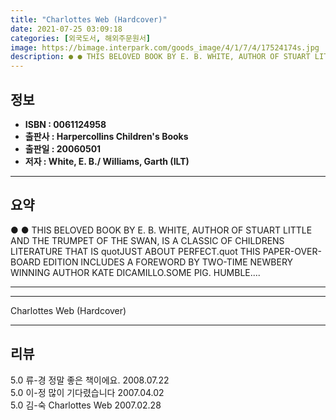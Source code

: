 ```yaml
---
title: "Charlottes Web (Hardcover)"
date: 2021-07-25 03:09:18
categories: [외국도서, 해외주문원서]
image: https://bimage.interpark.com/goods_image/4/1/7/4/17524174s.jpg
description: ● ● THIS BELOVED BOOK BY E. B. WHITE, AUTHOR OF STUART LITTLE AND THE TRUMPET OF THE SWAN, IS A CLASSIC OF CHILDRENS LITERATURE THAT IS quotJUST ABOUT PERFECT
---
```


## **정보**

- **ISBN : 0061124958**
- **출판사 : Harpercollins Children's Books**
- **출판일 : 20060501**
- **저자 : White, E. B./ Williams, Garth (ILT)**

------



## **요약**

●  ●  THIS BELOVED BOOK BY E. B. WHITE, AUTHOR OF STUART LITTLE AND THE TRUMPET OF THE SWAN, IS A CLASSIC OF CHILDRENS LITERATURE THAT IS quotJUST ABOUT PERFECT.quot THIS PAPER-OVER-BOARD EDITION INCLUDES A FOREWORD BY TWO-TIME NEWBERY WINNING AUTHOR KATE DICAMILLO.SOME PIG. HUMBLE.... 

------



------


Charlottes Web (Hardcover) 

------


## **리뷰** 

5.0 류-경 정말 좋은 책이에요. 2008.07.22 <br/>5.0 이-정 많이 기다렸습니다 2007.04.02 <br/>5.0 김-숙 Charlottes Web 2007.02.28 <br/>